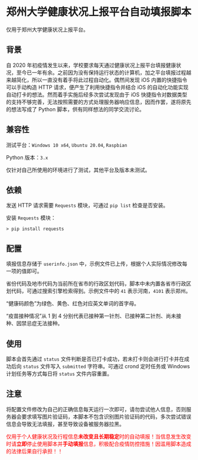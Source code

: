 # 郑州大学健康状况上报平台自动填报脚本

仅用于郑州大学健康状况上报平台。

## 背景

自 2020 年初疫情发生以来，学校要求每天通过健康状况上报平台填报健康状况，至今已一年有余。之前因为没有保持运行状态的计算机，加之平台填报过程越来越简化，所以一直没有着手将此过程自动化。偶然间发现 iOS 内置的快捷指令可以手动构造 HTTP 请求，便产生了利用快捷指令并结合 iOS 的自动化功能实现自动打卡的想法。然而着手实施后经多次尝试发现由于 iOS 快捷指令对数据类型的支持不够完善，无法按照需要的方式处理服务器响应信息，因而作罢，遂将原先的想法写成了 Python 脚本，供有同样想法的同学交流讨论。

## 兼容性

测试平台：`Windows 10 x64`, `Ubuntu 20.04`, `Raspbian`

Python 版本：`3.x`

仅针对自己所使用的环境进行了测试，其他平台及版本未测试。

## 依赖

发送 HTTP 请求需要 `Requests` 模块，可通过 `pip list` 检查是否安装。

安装 `Requests` 模块：
```
> pip install requests
```

## 配置

填报信息存储于 `userinfo.json` 中，示例文件已上传，根据个人实际情况修改每一项的值即可。

省份代码及地市代码为当前所在省市的行政区划代码，脚本中未内置各省市行政区划代码，可通过搜索引擎检索得到。示例文件中的 `41` 表示河南，`4101` 表示郑州。

“健康码颜色”为绿色、黄色、红色对应英文单词的首字母。

“疫苗接种情况”从 1 到 4 分别代表已接种第一针剂、已接种第二针剂、尚未接种、因禁忌症无法接种。

## 使用

脚本会首先通过 `status` 文件判断是否已打卡成功，若未打卡则会进行打卡并在成功后向 `status` 文件写入 `submitted` 字符串。可通过 crond 定时任务或 Windows 计划任务等方式每日将 `status` 文件内容重置。

## **注意**

将配置文件修改为自己的正确信息每天运行一次即可，请勿尝试他人信息，否则服务器会要求填写图片验证码，本脚本不包含识别图片验证码的代码，多次尝试错误信息会导致无法填报，甚至导致设备被服务器拉黑。

<font color = #FF0000>仅用于个人健康状况及行程信息**未改变且长期稳定**时的自动填报！当信息发生改变时请**立即**停止使用脚本并**手动填报**信息，积极配合疫情防控措施！因滥用脚本造成的法律后果自行承担！！</font>